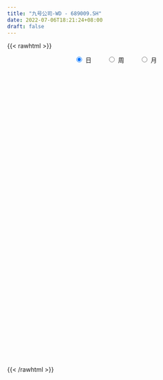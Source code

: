 ```yaml
---
title: "九号公司-WD - 689009.SH"
date: 2022-07-06T18:21:24+08:00
draft: false
---
```

{{< rawhtml >}}
    <div style="text-align: center">
        <label style="padding: 1rem;"><input style="margin-right: .5rem" type="radio" name="period" value="D" checked onclick="period_change(this)">日</label>
        <label style="padding: 1rem;"><input style="margin-right: .5rem" type="radio" name="period" value="W" onclick="period_change(this)">周</label>
        <label style="padding: 1rem;"><input style="margin-right: .5rem" type="radio" name="period" value="M" onclick="period_change(this)">月</label>
    </div>
    <div id="chart" style="height: 700px;"></div> 
    <script type="text/javascript">
        const D_v = [409549.22,336005.51,271934.02,251214.45,208464.5,288435.07,231627.68,224941.34,159527.78,231251.26,186077.88,149047.76,171348.27,153695.29,155676.0,110403.12,173774.59,135927.01,108481.49,105291.57,109927.48,86531.23,123127.21,84704.66,91882.18,102512.24,97180.32,103178.7,75616.58,50332.83,58438.17,66723.76,58425.55,58853.58,76905.51,74289.1,76357.4,63777.25,94344.39,79336.31,73252.16,81777.6,81280.91,62342.15,68877.74,64180.84,66828.25,68230.91,57541.08,51400.46,45259.89,41556.64,50139.05,50834.02,54016.07,56837.94,47728.23,36046.55,50873.14,60148.27,63616.98,48120.99,48187.46,49491.39,48033.07,37173.5,55486.97,39608.0,28208.38,32881.6,42205.61,27050.89,33958.34,31595.92,26699.05,40653.72,41198.06,27062.63,41789.15,44957.46,23632.99,29032.23,29635.39,22216.47,19790.74,15661.43,29070.03,30769.96,23997.94,17826.38,18682.39,22240.3,14310.55,12791.04,11565.91,19026.15,26585.69,22282.28,14383.02,11676.47,20001.99,20351.3,16129.71,20094.03,11925.6,25845.6,20752.18,17732.61,13607.84,21974.1,18847.56,8901.7,7704.72,11048.82,21325.29,21113.45,15020.11,19957.54,21781.9,11311.23,20506.37,16137.61,16009.42,23066.85,44657.31,21069.61,26539.37,16511.67,11394.37,12004.0,20624.73,16973.35,19467.87,12758.97,19115.24,17621.18,14599.56,16103.69,16971.58,12183.39,28102.22,17796.0,20713.45,38853.68,34803.36,16465.46,21581.36,21950.52,24142.71,23130.47,17102.09,21024.22,19839.89,13852.57,16377.92,16786.89,14965.36,14495.04,23789.53,15517.0,20028.14,31291.53,19571.39,15977.4,17212.92,20731.64,13809.92,22360.62,13963.98,19551.44,11357.28,13712.14,48571.56,17151.28,16063.6,10497.73,18773.98,16004.03,15199.58,27454.97,17637.78,20086.73,18356.94,17414.45,16198.49,14385.0,8929.34,9350.68,9678.37,11482.84,8758.26,9337.73,7922.83,23668.24,18661.94,15653.78,9409.06,7509.06,7386.42,5301.33,8568.29,13498.17,25160.47,72376.02,46419.2,37110.19,34943.67,17082.99,17756.93,23080.28,21972.6,21289.72,11469.19,12858.72,23804.87,19258.99,21962.51,16789.13,17844.77,21002.88,18201.17,8243.24,8112.11,10183.35,21795.95,12328.81,9323.31,11105.21,14984.51,26175.96,17588.43,12749.33,12617.92,17744.13,18782.01,7452.76,11406.24,6010.9,5438.35,20337.84,26675.51,20480.7,15916.69,13581.58,10742.87,15769.77,18036.91,13860.62,11285.49,11659.31,11647.6,14870.45,19061.41,35117.69,26260.77,18299.93,19235.53,19388.18,18731.67,18780.29,15683.23,13742.49,31449.79,24209.97,20362.52,15352.44,21167.28,24213.44,17091.67,17193.51,8271.71,20757.3,44025.63,32307.61,20315.86,48692.84,103117.69,54206.85,47319.7,53980.18,42114.14,71882.2,51709.81,50933.02,31635.64,35610.48,33634.71,30597.63,20822.95,12195.52,23180.2,17337.97,19090.26,12066.12,13589.68,12416.9,17361.18,12889.08,14416.46,10992.9,8650.97,6859.24,9539.45,16104.39,9464.44,10248.16,7528.33,10422.22,15005.67,8239.31,12423.93,6035.78,10186.59,12331.98,10998.0,8234.14,16284.07,12894.74,16611.54,12744.45,13703.43,12639.43,11564.33,12819.82,10178.32,5191.05,8352.62,13235.86,34735.84,24759.14,19065.62,29775.16,24877.72,22160.46,46084.21,17417.27,22405.1,12530.98,15955.76,15918.81,11355.61,11958.98,8564.29,6858.63,8108.06,12927.91,4137.41,9984.3,7665.71,7258.5,4881.38,7439.62,5227.12,7576.96,9721.88,8890.76,5527.3,8457.32,5696.42,7015.57,3365.82,9971.84,8751.42,10678.33,15602.94,27354.79,28168.09,15819.03,38955.16,40754.25,63113.01,41160.71,28044.6,24488.65,55419.81,99672.97,63923.81,70627.43,41984.68,44892.94,36902.99,30299.05,34965.74,55801.65,52931.3,46875.36,67918.13,66887.75,43791.04,49977.53,52774.27,112166.14,47864.22,28370.81,31658.42,68126.27,48438.03,53831.8,63116.38,51431.12,61382.96,64434.6,44363.41,60361.95,40393.99,55338.23,60951.38,42156.41,27134.36,33041.66]
const D_histogram = [0.0,0.5807407407,1.4981787485,2.029502786,2.0559577694,2.371909249,2.9111604282,3.034715835,2.9130454238,1.8830861786,1.2793070979,0.9330941869,1.3993268586,1.7944936772,1.7833552193,1.5179008143,2.0371544779,1.9799858739,1.8420851182,1.3285907227,0.5965516649,-0.3279875306,-0.948082621,-1.2731295094,-1.7283474212,-2.3075509103,-2.4272371404,-2.1654139308,-1.99489881,-1.9466325175,-2.0802965269,-1.9358893438,-1.6477918996,-1.5062554298,-1.2397579373,-0.8352442698,-0.6730419912,-0.5018442538,-0.2256253254,0.2300885715,0.0336078432,0.0129263785,0.2949401728,0.2636546821,0.4256879567,0.7925991964,1.1054246986,1.1624918212,0.6955963454,0.2875801518,-0.1834136033,-0.4683847019,-0.3271929503,-0.2331474859,-0.0492447616,-0.1669939379,-0.3906782657,-0.6694207104,-0.4419534349,-0.0517103664,0.8133348966,1.4552490544,2.1628490728,2.4917960136,1.8099915652,1.4044147606,0.8032971099,0.8508602027,0.6368674964,-0.0210292101,-0.8128539998,-1.2457623194,-1.4160502791,-1.2085530026,-1.0104299585,-1.4101970886,-2.0705567128,-2.5958145886,-3.1344064208,-3.5164280411,-3.7448320349,-3.3580269776,-3.1885575335,-2.7516841767,-2.5186634171,-2.190782893,-2.1851451812,-2.3014933283,-2.1676958582,-1.8715271089,-1.4523002453,-1.2554071393,-1.0502517374,-0.7461702754,-0.523235336,-0.4452566633,-0.0036340616,0.3664407218,0.4793444264,0.4980756495,0.7115730807,0.9494549979,1.119701575,1.3094693114,1.3606938946,1.6964581328,1.9887109623,2.0991833624,2.1004599411,1.7546626231,1.2405538616,0.9162987768,0.7068045564,0.3897110203,0.49635225,0.6831711664,0.647879217,0.7449709656,0.6559600038,0.5855770687,0.4539199177,0.1646417643,-0.1690740412,-0.2166492583,0.3022929973,0.4572793328,0.4043344021,0.3116226356,0.282374956,0.2816696026,0.0104313561,-0.1519715564,-0.211133545,-0.2505049619,-0.1478400146,-0.0345846482,0.0392452515,-0.0706726239,-0.0294608226,0.027801692,0.251603481,0.2375460239,0.4396355364,0.810278262,1.1676493583,1.1736657365,0.9520021375,1.0259380074,1.2202234862,1.147676721,0.9984166379,0.8398081853,0.6153704098,0.2840919155,0.2363327735,0.1378612653,-0.0743399688,-0.2801610463,-0.1795465935,-0.3288804371,-0.205740714,0.1249517336,0.3690028621,0.3460031836,0.1375311803,-0.3067643317,-0.6349251514,-0.9973659384,-1.0205098296,-1.1350509499,-1.2108564379,-1.182259233,-1.7520090044,-2.0413466158,-2.2046683738,-2.1433167904,-2.0256292544,-1.9507651875,-1.6584368753,-1.118182516,-0.6729435522,-0.3907513951,-0.1691348278,0.0256183016,0.2092206942,0.3623307146,0.3936646358,0.2976304153,0.2275903094,0.0710583826,-0.0231512076,-0.0222528448,-0.0223658152,0.3119869637,0.5129060792,0.3804501447,0.3827130652,0.3433416264,0.3889223305,0.381088928,0.2455066937,0.3516611111,0.7810163638,1.9387682947,2.5096302513,2.2896222406,1.8137995769,1.4364865248,1.1769896707,1.3424065315,1.2493260186,1.45893439,1.3972254195,1.3569633138,1.1383466848,0.7006584703,0.0902101065,-0.4563270068,-0.6146652038,-0.5187101912,-0.4299520389,-0.5280670992,-0.690376849,-0.6467151766,-0.5181654408,-0.3770670121,-0.3641903643,-0.3440953969,-0.3529304601,-0.0761350311,0.3385480915,0.4055226233,0.2431050199,-0.2178660588,-0.4660553822,-0.6625309905,-0.8907268456,-1.0609941228,-1.1504237921,-1.5832890207,-1.905169838,-2.2581637226,-2.3006825539,-2.198564906,-2.0756953702,-1.7226344606,-1.4428160324,-1.1596578668,-0.9906297345,-0.7874198961,-0.5831307125,-0.3792488235,-0.1611949474,0.1421085065,0.3058462531,0.3632537799,0.3361383727,0.3064787127,0.1943940362,0.2230653117,0.2371163756,0.2496612309,0.3110895043,0.3622135047,0.2987124554,0.2910972704,0.2295394407,0.0736957157,0.0531046145,-0.0553384246,-0.0777410182,-0.0595416218,0.0279603451,0.0444827138,0.0902155971,0.2186625992,0.5174422259,0.6400215063,0.7534054816,0.8808066743,0.993629407,1.2620814759,1.3118249144,1.2495209514,1.2558903442,1.2670068285,1.1729672199,1.093769818,1.1002006265,0.9698329133,0.7679188321,0.5695622525,0.1649172445,-0.1375907832,-0.3362972269,-0.407705708,-0.3908246382,-0.2847761917,-0.2732538067,-0.2379967846,-0.238946918,-0.2473185165,-0.3014588618,-0.3111997051,-0.4048491475,-0.4878229853,-0.6052309825,-0.6345792166,-0.585965004,-0.5560687152,-0.4603467284,-0.3720075153,-0.3565345294,-0.4307653763,-0.4969973153,-0.5427619458,-0.6026944206,-0.6280628291,-0.6296439909,-0.5809744323,-0.4356655058,-0.3397938754,-0.2006641481,-0.0642314987,0.100519291,0.1548146989,0.110514462,0.0352047406,-0.0135538454,-0.2383658478,-0.4527063919,-0.5831217166,-0.7580678459,-0.9934222771,-1.2539521129,-1.2520935681,-1.0549389509,-0.8396719629,-0.4769190874,-0.1749474722,0.0524366871,0.2165642704,0.2898267664,0.3392880927,0.392163162,0.3720364981,0.3510332533,0.3240379439,0.2811999824,0.2153588159,0.1986871233,0.1366738172,0.1251236189,0.0823435301,0.09160533,0.1040737228,0.1393591329,0.1140263234,0.0741034692,0.0027090707,-0.0591475788,-0.185677205,-0.2550654293,-0.2320892546,-0.2176285284,0.0094892542,0.1371597257,0.2076185934,0.1882737836,0.2261840061,0.3447028095,0.356137224,0.326483694,0.3395341246,0.4921261966,0.9930082003,1.1322866414,1.2724387681,1.2433471929,1.036030526,0.8850565432,0.7306217813,0.6321406683,0.6866856029,0.869095937,1.0345910602,1.3558635922,1.7108082737,1.8633263003,1.780998581,1.6181009673,1.389133435,1.1811981356,0.9384940106,0.564604185,-0.0078524916,-0.4449964114,-0.7491481611,-1.0767358419,-1.2653688299,-1.2009728309,-1.1113623903,-1.1268133885,-1.1160301059,-1.0625745913,-0.9508445205,-0.7737319861,-0.7112170103,-0.7036785725,-0.7383241882]
const D_fast = [0.0,0.7259259259,2.0179086209,3.0566083549,3.5970527806,4.5059815724,5.7730228587,6.6552572242,7.2618481689,6.7026604685,6.4187081622,6.3057687979,7.1218331843,7.9656234222,8.4003237691,8.5143445677,9.5428868507,9.9807147152,10.303335239,10.1219885242,9.5390873827,8.5325513045,7.6754355589,7.0321062931,6.144801526,4.9887103093,4.2622147941,3.982684521,3.6544749393,3.2160831024,2.5623449613,2.2227798084,2.0989292777,1.8639018901,1.8204598982,2.0161624983,2.0101042791,2.0558409531,2.2756535501,2.7888895899,2.6008108223,2.5833609524,2.9391097898,2.9737379697,3.2421932335,3.8072542722,4.3964359491,4.744126027,4.4511296375,4.1150084818,3.5981613259,3.1960940518,3.2554875659,3.2912461588,3.4628376927,3.3033400319,2.9819861377,2.5358885154,2.6528674321,3.030182909,4.0985618962,5.1042883176,6.3526006042,7.3044965484,7.0751899913,7.0207168768,6.6204235037,6.8807016471,6.8259258149,6.1627718059,5.1677335162,4.4233846167,3.8990840873,3.8044431131,3.7499586676,2.9976422654,1.819643463,0.6454319401,-0.6767614974,-1.9378901279,-3.1025021304,-3.5552038175,-4.1828737568,-4.4339214442,-4.8305665389,-5.050381738,-5.5910303216,-6.2827518007,-6.6908782952,-6.8625913231,-6.8064395208,-6.9233981996,-6.9808057321,-6.8632668389,-6.7711407335,-6.8044762267,-6.3637621404,-5.9020771766,-5.6693373653,-5.5260872298,-5.1346965284,-4.6594508618,-4.2092788909,-3.6921438267,-3.3007457698,-2.5408669985,-1.7514364284,-1.1161681877,-0.5897766237,-0.4969082859,-0.700878582,-0.7960589727,-0.828852054,-1.048517835,-0.8177885428,-0.4601768348,-0.3334989799,-0.0501644899,0.0248145492,0.1008258812,0.0826487097,-0.1654690026,-0.5414533184,-0.64319085,-0.0486753452,0.2206308236,0.2687694934,0.2539633858,0.2953094452,0.3650214924,0.096391085,-0.1040047166,-0.2159500915,-0.3179477488,-0.2522428052,-0.1476336008,-0.0639923883,-0.1915784196,-0.157731824,-0.0935188864,0.1931837728,0.2385128218,0.5505112183,1.1237235094,1.7730069453,2.0724397576,2.088776693,2.4191970647,2.918538415,3.1329108301,3.2332549065,3.2845985002,3.2140033271,2.9537478118,2.9650718631,2.9010656713,2.670279445,2.3944181059,2.4501459103,2.2185919574,2.290296502,2.652226883,2.9885287271,3.0520298445,2.8779406362,2.3569540413,1.8700619337,1.2582796621,0.9800083136,0.5817044558,0.2031848582,-0.063782745,-1.0715347676,-1.8712090329,-2.5856978843,-3.0601754985,-3.4488952761,-3.8617225061,-3.9840034127,-3.7232946824,-3.4462916067,-3.2617872983,-3.082454438,-2.8812967332,-2.645389167,-2.401696468,-2.2719463879,-2.2935730045,-2.3067155331,-2.4454828643,-2.5454802563,-2.5501451047,-2.5558495289,-2.1435000091,-1.8143543738,-1.8516977721,-1.7537565853,-1.7072926175,-1.5644813308,-1.4770425013,-1.5512480622,-1.357178367,-0.7325690233,0.9098749812,2.1081445007,2.4605420501,2.4381692806,2.4199778597,2.4547284232,2.9557469169,3.1749979087,3.7493398776,4.036937262,4.3359159848,4.4018860269,4.1393624301,3.5514665929,2.8908477279,2.5788432299,2.5451206947,2.5263908373,2.2962590021,1.9613550401,1.8433379184,1.842346294,1.8891779696,1.8110070263,1.7450781445,1.6480104663,1.9057721375,2.4050922829,2.5734474706,2.4718061222,1.9563685288,1.5916653598,1.2295570039,0.7786794374,0.3431636295,-0.0338719879,-0.8625594717,-1.6607327485,-2.5782675636,-3.1959570335,-3.6434806121,-4.0395349188,-4.1171326244,-4.1980182043,-4.2047745053,-4.2834038066,-4.2770489423,-4.2185424368,-4.1094727537,-3.9317176144,-3.5928870339,-3.3526877241,-3.2044667522,-3.1475475663,-3.1005875481,-3.1640737156,-3.0796361122,-3.0063059544,-2.9313457914,-2.7921451418,-2.6504677652,-2.6392907008,-2.5741315682,-2.5783045376,-2.7157243337,-2.7230392813,-2.8453169265,-2.8871547747,-2.8838407837,-2.7893487305,-2.7617056834,-2.6934189008,-2.5103062489,-2.0821660658,-1.7995814088,-1.4978460631,-1.1502432019,-0.7890131174,-0.2050406795,0.1726589876,0.4227352625,0.7430772413,1.0709454327,1.2701476291,1.4643926817,1.7458736468,1.8579641619,1.8480297888,1.7920637723,1.4286480754,1.0917423519,0.8089616015,0.6356266934,0.5548016037,0.5896560022,0.5328649356,0.5086227616,0.4479358986,0.3777346709,0.2482296103,0.1606888407,-0.0341728886,-0.2391024727,-0.5078182155,-0.6958112537,-0.7936882922,-0.9028091822,-0.9221738775,-0.9268365432,-1.0004971897,-1.1824193807,-1.3729006484,-1.5543557654,-1.7649618454,-1.9473459612,-2.1063381207,-2.2029121702,-2.1665196202,-2.1555964585,-2.0666327682,-1.9462579936,-1.756377381,-1.6633782985,-1.6800499199,-1.7465584561,-1.7987055034,-2.0831089679,-2.4106261099,-2.6868218638,-3.0512849545,-3.534994955,-4.109012819,-4.4201776662,-4.4867577867,-4.4814087895,-4.2378856859,-3.9796509387,-3.7391576076,-3.5208889567,-3.3751697691,-3.2408864197,-3.0899705599,-3.0170880993,-2.9503330307,-2.8963188541,-2.86885682,-2.8808582825,-2.8478581944,-2.8757030461,-2.8559723398,-2.878166546,-2.8460034136,-2.80751659,-2.7373913968,-2.7342176255,-2.7556146123,-2.8263317432,-2.9029752874,-3.0759242148,-3.2090787964,-3.2441249354,-3.2840713413,-3.0545812452,-2.8926208423,-2.7702573261,-2.7425336901,-2.648077466,-2.4433829603,-2.3429142398,-2.2909468463,-2.1930128845,-1.9173892634,-1.1682552096,-0.7459051081,-0.2876432894,-0.0058980664,0.0457928983,0.1160830512,0.1443037346,0.2038577887,0.4300741241,0.8297584424,1.2539013307,1.9141397607,2.6967865106,3.3151361123,3.6780580382,3.9196856664,4.0380014928,4.1253657273,4.1172851049,3.8845463256,3.3101265261,2.7617335034,2.2702947135,1.6735230722,1.1685478767,0.9327006679,0.744470511,0.4473161657,0.1790919218,-0.0330962115,-0.1590772707,-0.1753977329,-0.2906870097,-0.459068215,-0.6782948777]
const D_slow = [0.0,0.1451851852,0.5197298723,1.0271055688,1.5410950112,2.1340723234,2.8618624305,3.6205413892,4.3488027452,4.8195742898,5.1394010643,5.372674611,5.7225063257,6.171129745,6.6169685498,6.9964437534,7.5057323728,8.0007288413,8.4612501208,8.7933978015,8.9425357178,8.8605388351,8.6235181799,8.3052358025,7.8731489472,7.2962612196,6.6894519345,6.1480984518,5.6493737493,5.1627156199,4.6426414882,4.1586691522,3.7467211773,3.3701573199,3.0602178356,2.8514067681,2.6831462703,2.5576852069,2.5012788755,2.5588010184,2.5672029792,2.5704345738,2.644169617,2.7100832875,2.8165052767,3.0146550758,3.2910112505,3.5816342058,3.7555332921,3.8274283301,3.7815749292,3.6644787537,3.5826805162,3.5243936447,3.5120824543,3.4703339698,3.3726644034,3.2053092258,3.0948208671,3.0818932754,3.2852269996,3.6490392632,4.1897515314,4.8127005348,5.2651984261,5.6163021162,5.8171263937,6.0298414444,6.1890583185,6.183801016,5.980587516,5.6691469362,5.3151343664,5.0129961157,4.7603886261,4.407839354,3.8902001758,3.2412465286,2.4576449234,1.5785379132,0.6423299044,-0.19717684,-0.9943162233,-1.6822372675,-2.3119031218,-2.859598845,-3.4058851403,-3.9812584724,-4.523182437,-4.9910642142,-5.3541392755,-5.6679910603,-5.9305539947,-6.1170965635,-6.2479053975,-6.3592195633,-6.3601280788,-6.2685178983,-6.1486817917,-6.0241628793,-5.8462696092,-5.6089058597,-5.3289804659,-5.0016131381,-4.6614396644,-4.2373251312,-3.7401473907,-3.2153515501,-2.6902365648,-2.251570909,-1.9414324436,-1.7123577494,-1.5356566103,-1.4382288553,-1.3141407928,-1.1433480012,-0.9813781969,-0.7951354555,-0.6311454546,-0.4847511874,-0.371271208,-0.3301107669,-0.3723792772,-0.4265415918,-0.3509683425,-0.2366485093,-0.1355649087,-0.0576592498,0.0129344892,0.0833518898,0.0859597289,0.0479668398,-0.0048165465,-0.067442787,-0.1044027906,-0.1130489526,-0.1032376398,-0.1209057957,-0.1282710014,-0.1213205784,-0.0584197081,0.0009667978,0.1108756819,0.3134452474,0.605357587,0.8987740211,1.1367745555,1.3932590573,1.6983149289,1.9852341091,2.2348382686,2.4447903149,2.5986329174,2.6696558962,2.7287390896,2.7632044059,2.7446194138,2.6745791522,2.6296925038,2.5474723945,2.496037216,2.5272751494,2.619525865,2.7060266609,2.7404094559,2.663718373,2.5049870851,2.2556456005,2.0005181431,1.7167554057,1.4140412962,1.1184764879,0.6804742368,0.1701375829,-0.3810295106,-0.9168587082,-1.4232660217,-1.9109573186,-2.3255665374,-2.6051121664,-2.7733480545,-2.8710359032,-2.9133196102,-2.9069150348,-2.8546098612,-2.7640271826,-2.6656110237,-2.5912034198,-2.5343058425,-2.5165412468,-2.5223290487,-2.5278922599,-2.5334837137,-2.4554869728,-2.327260453,-2.2321479168,-2.1364696505,-2.0506342439,-1.9534036613,-1.8581314293,-1.7967547559,-1.7088394781,-1.5135853871,-1.0288933135,-0.4014857506,0.1709198095,0.6243697037,0.9834913349,1.2777387526,1.6133403855,1.9256718901,2.2904054876,2.6397118425,2.9789526709,3.2635393421,3.4387039597,3.4612564863,3.3471747347,3.1935084337,3.0638308859,2.9563428762,2.8243261014,2.6517318891,2.490053095,2.3605117348,2.2662449817,2.1751973907,2.0891735414,2.0009409264,1.9819071686,2.0665441915,2.1679248473,2.2287011023,2.1742345876,2.057720742,1.8920879944,1.669406283,1.4041577523,1.1165518043,0.7207295491,0.2444370896,-0.3201038411,-0.8952744796,-1.4449157061,-1.9638395486,-2.3944981638,-2.7552021719,-3.0451166386,-3.2927740722,-3.4896290462,-3.6354117243,-3.7302239302,-3.770522667,-3.7349955404,-3.6585339771,-3.5677205322,-3.483685939,-3.4070662608,-3.3584677518,-3.3027014238,-3.24342233,-3.1810070222,-3.1032346462,-3.01268127,-2.9380031561,-2.8652288385,-2.8078439784,-2.7894200494,-2.7761438958,-2.7899785019,-2.8094137565,-2.8242991619,-2.8173090757,-2.8061883972,-2.7836344979,-2.7289688481,-2.5996082917,-2.4396029151,-2.2512515447,-2.0310498761,-1.7826425244,-1.4671221554,-1.1391659268,-0.8267856889,-0.5128131029,-0.1960613958,0.0971804092,0.3706228637,0.6456730203,0.8881312486,1.0801109567,1.2225015198,1.2637308309,1.2293331351,1.1452588284,1.0433324014,0.9456262419,0.8744321939,0.8061187423,0.7466195461,0.6868828166,0.6250531875,0.549688472,0.4718885458,0.3706762589,0.2487205126,0.097412767,-0.0612320372,-0.2077232882,-0.346740467,-0.4618271491,-0.5548290279,-0.6439626603,-0.7516540044,-0.8759033332,-1.0115938196,-1.1622674248,-1.3192831321,-1.4766941298,-1.6219377379,-1.7308541143,-1.8158025832,-1.8659686202,-1.8820264949,-1.8568966721,-1.8181929974,-1.7905643819,-1.7817631967,-1.7851516581,-1.84474312,-1.957919718,-2.1037001471,-2.2932171086,-2.5415726779,-2.8550607061,-3.1680840981,-3.4318188358,-3.6417368266,-3.7609665984,-3.8047034665,-3.7915942947,-3.7374532271,-3.6649965355,-3.5801745123,-3.4821337219,-3.3891245973,-3.301366284,-3.220356798,-3.1500568024,-3.0962170984,-3.0465453176,-3.0123768633,-2.9810959586,-2.9605100761,-2.9376087436,-2.9115903129,-2.8767505297,-2.8482439488,-2.8297180815,-2.8290408139,-2.8438277086,-2.8902470098,-2.9540133671,-3.0120356808,-3.0664428129,-3.0640704993,-3.0297805679,-2.9778759196,-2.9308074737,-2.8742614721,-2.7880857698,-2.6990514638,-2.6174305403,-2.5325470091,-2.40951546,-2.1612634099,-1.8781917495,-1.5600820575,-1.2492452593,-0.9902376278,-0.768973492,-0.5863180467,-0.4282828796,-0.2566114789,-0.0393374946,0.2193102704,0.5582761685,0.9859782369,1.451809812,1.8970594572,2.3015846991,2.6488680578,2.9441675917,3.1787910943,3.3199421406,3.3179790177,3.2067299148,3.0194428746,2.7502589141,2.4339167066,2.1336734989,1.8558329013,1.5741295542,1.2951220277,1.0294783799,0.7917672497,0.5983342532,0.4205300006,0.2446103575,0.0600293105]
const D_data = [['2020-10-29', 33.0, 38.5, 33.0, 49.8],['2020-10-30', 40.02, 47.6, 40.02, 51.56],['2020-11-02', 50.2, 56.77, 48.81, 56.78],['2020-11-03', 56.5, 57.39, 53.36, 59.55],['2020-11-04', 57.45, 54.4, 51.9, 57.8],['2020-11-05', 55.95, 61.0, 54.6, 65.28],['2020-11-06', 59.8, 68.6, 59.48, 68.6],['2020-11-09', 70.5, 68.04, 63.5, 71.68],['2020-11-10', 68.0, 67.93, 65.11, 70.7],['2020-11-11', 65.8, 56.0, 55.7, 65.91],['2020-11-12', 56.0, 58.89, 55.04, 61.66],['2020-11-13', 58.08, 61.18, 55.5, 63.88],['2020-11-16', 62.18, 73.42, 62.18, 73.42],['2020-11-17', 76.0, 77.0, 72.5, 80.2],['2020-11-18', 77.5, 75.3, 72.89, 83.75],['2020-11-19', 74.86, 73.66, 69.7, 77.89],['2020-11-20', 74.62, 86.65, 74.62, 88.39],['2020-11-23', 84.5, 83.4, 79.0, 86.0],['2020-11-24', 85.0, 84.57, 81.14, 88.25],['2020-11-25', 83.9, 80.6, 80.0, 87.84],['2020-11-26', 78.99, 76.52, 72.01, 81.0],['2020-11-27', 75.1, 70.99, 70.68, 77.3],['2020-11-30', 72.6, 71.35, 66.0, 74.66],['2020-12-01', 69.94, 72.8, 69.0, 73.35],['2020-12-02', 72.18, 69.0, 67.58, 73.74],['2020-12-03', 67.7, 64.1, 63.75, 67.7],['2020-12-04', 64.5, 67.06, 64.36, 68.63],['2020-12-07', 68.0, 71.3, 63.89, 72.2],['2020-12-08', 70.4, 70.5, 69.34, 74.85],['2020-12-09', 71.5, 68.75, 68.63, 72.58],['2020-12-10', 69.49, 65.32, 64.6, 69.52],['2020-12-11', 65.5, 67.85, 64.1, 69.5],['2020-12-14', 68.45, 69.95, 65.2, 70.1],['2020-12-15', 69.21, 68.52, 67.91, 73.37],['2020-12-16', 67.01, 70.55, 64.1, 70.8],['2020-12-17', 69.0, 73.69, 68.4, 73.69],['2020-12-18', 73.7, 71.98, 71.86, 75.5],['2020-12-21', 71.0, 72.9, 69.4, 74.66],['2020-12-22', 73.45, 75.5, 72.72, 81.2],['2020-12-23', 76.01, 80.1, 75.0, 80.19],['2020-12-24', 78.6, 73.1, 73.0, 79.98],['2020-12-25', 72.01, 75.1, 67.61, 75.5],['2020-12-28', 74.82, 80.1, 74.32, 83.2],['2020-12-29', 81.38, 77.46, 76.55, 83.8],['2020-12-30', 78.13, 80.91, 76.21, 83.49],['2020-12-31', 82.0, 85.82, 80.09, 88.0],['2021-01-04', 84.74, 88.2, 83.2, 92.5],['2021-01-05', 87.7, 87.4, 83.0, 89.43],['2021-01-06', 86.88, 80.99, 80.8, 87.77],['2021-01-07', 80.01, 80.29, 77.3, 83.88],['2021-01-08', 79.99, 77.7, 77.33, 83.33],['2021-01-11', 77.0, 78.25, 74.62, 79.44],['2021-01-12', 78.26, 83.4, 76.3, 83.79],['2021-01-13', 83.19, 83.73, 82.12, 86.88],['2021-01-14', 83.0, 86.0, 81.2, 91.87],['2021-01-15', 85.0, 82.81, 82.77, 90.0],['2021-01-18', 79.0, 80.82, 78.75, 85.79],['2021-01-19', 81.38, 78.81, 78.38, 82.82],['2021-01-20', 78.84, 85.02, 78.84, 85.55],['2021-01-21', 85.1, 88.98, 85.1, 91.91],['2021-01-22', 90.47, 99.1, 89.3, 102.77],['2021-01-25', 98.11, 101.8, 98.11, 110.25],['2021-01-26', 102.0, 108.3, 97.51, 112.1],['2021-01-27', 106.0, 108.88, 99.03, 112.7],['2021-01-28', 105.89, 97.7, 96.22, 107.98],['2021-01-29', 98.68, 100.28, 95.31, 103.3],['2021-02-01', 96.0, 96.8, 89.0, 103.28],['2021-02-02', 97.51, 104.94, 97.51, 105.2],['2021-02-03', 106.0, 102.68, 102.0, 107.89],['2021-02-04', 100.5, 95.88, 95.1, 104.3],['2021-02-05', 95.96, 90.8, 89.59, 97.8],['2021-02-08', 91.0, 91.98, 87.05, 94.5],['2021-02-09', 92.7, 93.35, 90.11, 96.0],['2021-02-10', 93.92, 97.87, 91.57, 98.88],['2021-02-18', 100.0, 98.66, 95.8, 101.78],['2021-02-19', 99.3, 90.3, 90.0, 99.3],['2021-02-22', 90.3, 83.35, 82.88, 92.5],['2021-02-23', 80.0, 80.46, 79.79, 84.77],['2021-02-24', 81.3, 75.51, 74.5, 82.5],['2021-02-25', 76.0, 72.59, 69.12, 77.77],['2021-02-26', 69.98, 70.1, 68.68, 71.37],['2021-03-01', 71.26, 75.42, 71.26, 75.68],['2021-03-02', 75.42, 71.49, 70.2, 76.55],['2021-03-03', 71.5, 73.91, 70.1, 74.36],['2021-03-04', 72.18, 70.77, 69.98, 73.49],['2021-03-05', 69.01, 71.22, 69.01, 72.33],['2021-03-08', 71.22, 65.88, 65.0, 71.88],['2021-03-09', 65.7, 61.72, 58.0, 66.31],['2021-03-10', 63.73, 62.5, 61.82, 64.98],['2021-03-11', 61.32, 63.4, 61.0, 65.15],['2021-03-12', 64.3, 64.81, 64.0, 66.15],['2021-03-15', 65.78, 61.82, 60.51, 66.88],['2021-03-16', 62.29, 61.26, 60.02, 63.39],['2021-03-17', 61.64, 62.3, 60.6, 62.88],['2021-03-18', 61.99, 61.32, 61.25, 62.7],['2021-03-19', 59.03, 59.03, 58.37, 60.97],['2021-03-22', 59.84, 63.91, 58.62, 65.0],['2021-03-23', 63.35, 64.46, 63.11, 65.92],['2021-03-24', 64.76, 62.0, 61.6, 64.77],['2021-03-25', 61.2, 60.7, 58.9, 62.5],['2021-03-26', 62.3, 63.41, 61.6, 65.0],['2021-03-29', 63.42, 64.79, 63.42, 66.8],['2021-03-30', 66.0, 65.1, 64.81, 66.66],['2021-03-31', 66.38, 66.56, 66.26, 68.62],['2021-04-01', 66.7, 65.86, 64.18, 66.7],['2021-04-02', 66.86, 71.07, 66.86, 71.45],['2021-04-06', 70.9, 73.14, 70.03, 76.66],['2021-04-07', 72.41, 73.1, 71.25, 74.96],['2021-04-08', 73.4, 73.3, 72.61, 75.97],['2021-04-09', 73.77, 69.21, 69.0, 75.39],['2021-04-12', 69.68, 65.67, 65.6, 70.3],['2021-04-13', 65.99, 66.38, 65.02, 66.99],['2021-04-14', 65.99, 66.79, 65.6, 67.26],['2021-04-15', 66.69, 64.24, 63.5, 66.99],['2021-04-16', 66.11, 69.14, 66.11, 70.7],['2021-04-19', 68.9, 71.24, 68.01, 73.38],['2021-04-20', 70.64, 69.25, 68.51, 71.89],['2021-04-21', 70.96, 71.51, 69.27, 73.49],['2021-04-22', 70.95, 69.66, 68.36, 70.95],['2021-04-23', 69.61, 69.88, 68.7, 71.3],['2021-04-26', 71.21, 68.92, 68.8, 71.21],['2021-04-27', 68.09, 66.0, 65.95, 68.89],['2021-04-28', 65.35, 63.7, 63.52, 66.56],['2021-04-29', 63.49, 66.04, 62.0, 66.08],['2021-04-30', 67.1, 74.4, 64.8, 76.8],['2021-05-06', 74.0, 71.93, 70.65, 74.47],['2021-05-07', 71.42, 69.92, 69.91, 76.38],['2021-05-10', 70.0, 69.3, 68.0, 71.73],['2021-05-11', 69.0, 70.0, 67.8, 70.88],['2021-05-12', 68.83, 70.51, 68.83, 71.78],['2021-05-13', 70.04, 66.51, 65.99, 70.1],['2021-05-14', 66.57, 66.65, 65.66, 67.88],['2021-05-17', 66.85, 67.2, 65.8, 68.95],['2021-05-18', 66.6, 66.99, 65.76, 67.28],['2021-05-19', 66.77, 68.77, 66.47, 69.86],['2021-05-20', 68.28, 69.4, 67.7, 70.35],['2021-05-21', 69.96, 69.4, 68.92, 71.33],['2021-05-24', 70.02, 66.97, 66.51, 70.02],['2021-05-25', 66.5, 68.62, 66.46, 69.88],['2021-05-26', 68.31, 69.07, 68.31, 69.88],['2021-05-27', 69.18, 72.02, 68.55, 73.99],['2021-05-28', 71.85, 69.8, 69.36, 72.51],['2021-05-31', 70.7, 73.3, 70.18, 74.0],['2021-06-01', 72.86, 77.5, 72.86, 82.89],['2021-06-02', 78.2, 80.17, 75.18, 82.45],['2021-06-03', 80.0, 77.8, 77.31, 80.99],['2021-06-04', 79.0, 75.36, 74.9, 79.0],['2021-06-07', 75.36, 79.64, 75.02, 79.99],['2021-06-08', 78.8, 83.0, 78.71, 83.78],['2021-06-09', 82.02, 81.2, 80.6, 85.49],['2021-06-10', 82.29, 80.8, 80.07, 82.89],['2021-06-11', 80.7, 80.92, 80.22, 83.89],['2021-06-15', 80.0, 80.0, 76.0, 80.8],['2021-06-16', 79.85, 77.89, 76.51, 80.0],['2021-06-17', 77.9, 81.01, 77.23, 82.5],['2021-06-18', 81.48, 80.52, 79.61, 83.23],['2021-06-21', 80.68, 78.67, 78.11, 80.75],['2021-06-22', 79.2, 77.86, 77.38, 80.5],['2021-06-23', 78.69, 81.61, 78.06, 82.15],['2021-06-24', 81.6, 78.51, 78.48, 82.5],['2021-06-25', 78.89, 82.0, 78.0, 82.18],['2021-06-28', 81.47, 86.16, 81.47, 88.88],['2021-06-29', 86.2, 87.2, 84.1, 88.98],['2021-06-30', 86.8, 85.12, 84.21, 87.68],['2021-07-01', 85.8, 82.75, 82.28, 86.3],['2021-07-02', 82.01, 78.34, 78.14, 83.73],['2021-07-05', 78.0, 77.69, 76.4, 79.09],['2021-07-06', 77.28, 75.07, 73.65, 79.12],['2021-07-07', 74.8, 77.77, 74.0, 77.97],['2021-07-08', 77.2, 75.65, 74.5, 77.69],['2021-07-09', 75.0, 74.9, 74.08, 76.62],['2021-07-12', 75.17, 75.3, 74.4, 76.44],['2021-07-13', 74.65, 65.28, 64.98, 75.0],['2021-07-14', 65.5, 65.0, 63.62, 66.49],['2021-07-15', 64.5, 63.63, 62.5, 66.48],['2021-07-16', 63.68, 64.33, 63.01, 65.43],['2021-07-19', 64.0, 63.68, 62.6, 66.0],['2021-07-20', 63.68, 61.83, 60.91, 63.68],['2021-07-21', 62.84, 63.8, 61.77, 65.3],['2021-07-22', 65.5, 67.7, 64.0, 68.88],['2021-07-23', 66.74, 68.08, 65.0, 68.9],['2021-07-26', 67.86, 67.18, 63.0, 67.86],['2021-07-27', 66.0, 67.15, 65.16, 70.97],['2021-07-28', 66.01, 67.47, 63.01, 67.59],['2021-07-29', 67.8, 68.04, 67.13, 70.55],['2021-07-30', 67.52, 68.4, 65.5, 68.84],['2021-08-02', 67.66, 67.29, 66.02, 68.14],['2021-08-03', 66.66, 65.42, 65.18, 68.49],['2021-08-04', 65.21, 65.14, 64.14, 66.15],['2021-08-05', 65.09, 63.2, 63.15, 65.3],['2021-08-06', 63.2, 62.96, 62.4, 64.35],['2021-08-09', 63.0, 63.52, 61.5, 64.44],['2021-08-10', 63.44, 63.13, 62.34, 63.77],['2021-08-11', 63.14, 67.99, 62.0, 68.17],['2021-08-12', 66.73, 67.76, 66.2, 69.8],['2021-08-13', 67.46, 63.8, 63.78, 67.68],['2021-08-16', 64.0, 65.13, 63.12, 65.93],['2021-08-17', 65.13, 64.5, 64.1, 66.33],['2021-08-18', 64.39, 65.59, 64.02, 66.13],['2021-08-19', 65.9, 65.06, 64.8, 65.92],['2021-08-20', 64.7, 63.06, 62.88, 65.75],['2021-08-23', 63.69, 66.0, 63.06, 66.66],['2021-08-24', 66.2, 71.73, 66.2, 71.73],['2021-08-25', 80.0, 86.08, 79.0, 86.08],['2021-08-26', 87.76, 85.1, 81.18, 87.9],['2021-08-27', 83.18, 78.05, 76.66, 83.4],['2021-08-30', 76.89, 74.66, 72.63, 78.0],['2021-08-31', 74.99, 75.0, 73.56, 77.37],['2021-09-01', 73.58, 75.96, 73.18, 77.85],['2021-09-02', 75.19, 82.25, 75.0, 82.74],['2021-09-03', 84.47, 80.5, 80.39, 86.85],['2021-09-06', 80.3, 86.0, 78.37, 87.5],['2021-09-07', 85.9, 84.5, 84.2, 87.6],['2021-09-08', 84.0, 86.0, 83.48, 88.5],['2021-09-09', 87.8, 84.51, 80.5, 87.92],['2021-09-10', 82.1, 81.2, 79.0, 83.1],['2021-09-13', 81.53, 77.0, 75.1, 81.97],['2021-09-14', 77.3, 75.0, 74.74, 79.88],['2021-09-15', 75.0, 77.99, 75.0, 79.29],['2021-09-16', 77.99, 81.0, 76.11, 82.2],['2021-09-17', 79.99, 81.46, 78.93, 83.98],['2021-09-22', 80.0, 79.12, 79.0, 83.0],['2021-09-23', 78.9, 77.51, 75.89, 78.9],['2021-09-24', 77.51, 79.6, 76.5, 80.5],['2021-09-27', 79.6, 81.01, 76.69, 82.3],['2021-09-28', 80.94, 81.87, 79.5, 82.94],['2021-09-29', 80.96, 80.7, 80.01, 82.9],['2021-09-30', 80.1, 80.9, 80.1, 82.51],['2021-10-08', 80.8, 80.58, 77.82, 82.5],['2021-10-11', 80.88, 85.0, 80.49, 87.79],['2021-10-12', 85.0, 89.0, 83.03, 89.88],['2021-10-13', 88.99, 86.55, 86.07, 92.9],['2021-10-14', 86.61, 83.99, 82.81, 86.99],['2021-10-15', 84.19, 78.88, 78.03, 84.19],['2021-10-18', 78.0, 79.65, 75.21, 80.28],['2021-10-19', 78.66, 78.92, 78.04, 80.2],['2021-10-20', 79.48, 77.0, 76.18, 80.51],['2021-10-21', 77.18, 76.08, 75.87, 77.3],['2021-10-22', 75.22, 75.68, 75.1, 77.48],['2021-10-25', 76.0, 68.99, 68.88, 76.76],['2021-10-26', 68.58, 67.0, 66.15, 70.49],['2021-10-27', 66.84, 63.1, 62.88, 67.19],['2021-10-28', 62.15, 64.0, 62.15, 64.62],['2021-10-29', 64.9, 64.0, 63.05, 64.9],['2021-11-01', 63.11, 62.91, 62.48, 64.1],['2021-11-02', 62.61, 65.25, 62.61, 65.66],['2021-11-03', 65.99, 64.41, 63.75, 65.99],['2021-11-04', 65.48, 64.52, 63.5, 65.48],['2021-11-05', 64.99, 63.0, 62.9, 64.99],['2021-11-08', 62.8, 63.24, 61.9, 63.59],['2021-11-09', 63.23, 63.3, 62.86, 63.79],['2021-11-10', 63.02, 63.49, 62.6, 63.7],['2021-11-11', 63.49, 64.06, 62.95, 64.18],['2021-11-12', 64.06, 66.0, 63.7, 67.54],['2021-11-15', 62.5, 65.17, 60.01, 65.88],['2021-11-16', 64.01, 64.19, 63.5, 64.9],['2021-11-17', 64.0, 62.99, 62.5, 65.46],['2021-11-18', 62.96, 62.57, 62.23, 63.43],['2021-11-19', 62.37, 60.87, 60.3, 62.56],['2021-11-22', 61.47, 62.1, 60.7, 62.4],['2021-11-23', 62.0, 61.75, 61.4, 63.1],['2021-11-24', 61.71, 61.54, 61.32, 62.36],['2021-11-25', 61.49, 62.13, 61.28, 62.5],['2021-11-26', 61.8, 62.14, 61.5, 62.58],['2021-11-29', 61.88, 60.51, 60.36, 61.88],['2021-11-30', 60.5, 60.84, 60.36, 61.2],['2021-12-01', 60.99, 59.78, 59.78, 61.0],['2021-12-02', 59.67, 57.73, 57.66, 59.77],['2021-12-03', 57.55, 58.6, 57.5, 58.78],['2021-12-06', 58.99, 56.75, 56.3, 58.99],['2021-12-07', 57.48, 57.02, 56.0, 57.48],['2021-12-08', 56.79, 57.06, 56.79, 57.39],['2021-12-09', 57.09, 57.8, 56.1, 58.47],['2021-12-10', 57.8, 56.82, 56.8, 58.69],['2021-12-13', 56.98, 57.01, 55.9, 57.16],['2021-12-14', 57.19, 58.25, 56.85, 58.34],['2021-12-15', 57.7, 61.46, 57.6, 62.18],['2021-12-16', 61.2, 60.5, 59.5, 61.45],['2021-12-17', 60.7, 61.25, 59.6, 62.25],['2021-12-20', 61.0, 62.43, 60.45, 62.55],['2021-12-21', 62.03, 63.38, 61.5, 65.05],['2021-12-22', 63.4, 67.04, 63.4, 69.0],['2021-12-23', 66.7, 66.01, 66.01, 69.39],['2021-12-24', 65.21, 65.46, 63.0, 66.88],['2021-12-27', 65.0, 67.08, 63.56, 68.43],['2021-12-28', 66.6, 68.15, 66.16, 68.95],['2021-12-29', 68.5, 67.58, 66.64, 69.68],['2021-12-30', 67.99, 68.24, 66.01, 68.69],['2021-12-31', 69.0, 70.07, 67.3, 71.25],['2022-01-04', 69.33, 68.96, 68.81, 70.42],['2022-01-05', 68.79, 68.0, 65.86, 69.86],['2022-01-06', 67.62, 67.66, 66.0, 68.7],['2022-01-07', 67.65, 63.91, 63.71, 68.26],['2022-01-10', 63.5, 63.46, 61.53, 64.0],['2022-01-11', 63.01, 63.38, 63.01, 65.45],['2022-01-12', 64.0, 64.1, 63.01, 64.66],['2022-01-13', 64.0, 64.88, 62.29, 66.33],['2022-01-14', 64.7, 66.19, 64.1, 66.99],['2022-01-17', 66.25, 65.22, 65.21, 66.66],['2022-01-18', 65.3, 65.55, 63.79, 65.99],['2022-01-19', 64.97, 65.1, 64.09, 65.85],['2022-01-20', 66.0, 64.88, 64.0, 66.0],['2022-01-21', 64.24, 64.0, 63.03, 64.8],['2022-01-24', 63.6, 64.21, 60.0, 64.39],['2022-01-25', 63.3, 62.65, 62.1, 63.88],['2022-01-26', 62.16, 61.99, 60.84, 63.5],['2022-01-27', 62.1, 60.6, 60.6, 62.1],['2022-01-28', 60.65, 60.81, 59.6, 61.06],['2022-02-07', 60.31, 61.33, 58.82, 62.1],['2022-02-08', 60.8, 60.81, 59.07, 61.6],['2022-02-09', 60.83, 61.51, 60.4, 62.18],['2022-02-10', 61.8, 61.51, 61.1, 62.2],['2022-02-11', 61.7, 60.5, 59.41, 61.7],['2022-02-14', 60.0, 58.8, 57.6, 60.79],['2022-02-15', 58.78, 58.03, 57.5, 58.8],['2022-02-16', 57.85, 57.43, 57.4, 58.28],['2022-02-17', 57.19, 56.35, 56.0, 57.2],['2022-02-18', 55.77, 55.88, 55.06, 56.26],['2022-02-21', 55.22, 55.4, 54.55, 55.85],['2022-02-22', 54.99, 55.45, 53.68, 55.54],['2022-02-23', 55.29, 56.54, 54.69, 57.18],['2022-02-24', 56.24, 56.01, 55.0, 57.17],['2022-02-25', 56.31, 56.71, 56.31, 58.2],['2022-02-28', 56.57, 57.05, 55.13, 57.69],['2022-03-01', 57.74, 57.97, 57.2, 58.2],['2022-03-02', 57.6, 57.02, 56.86, 57.98],['2022-03-03', 57.03, 55.66, 55.6, 57.39],['2022-03-04', 55.01, 54.75, 54.3, 55.55],['2022-03-07', 54.01, 54.5, 50.0, 55.26],['2022-03-08', 53.1, 51.19, 50.58, 53.35],['2022-03-09', 51.5, 49.58, 49.0, 51.57],['2022-03-10', 50.9, 48.99, 48.3, 51.02],['2022-03-11', 48.29, 46.75, 45.67, 48.35],['2022-03-14', 46.15, 43.83, 43.82, 46.15],['2022-03-15', 43.83, 40.88, 40.08, 44.0],['2022-03-16', 41.35, 42.03, 40.1, 42.96],['2022-03-17', 42.94, 43.62, 42.03, 43.76],['2022-03-18', 43.11, 43.7, 42.7, 43.98],['2022-03-21', 44.19, 46.06, 43.71, 46.76],['2022-03-22', 46.0, 46.3, 44.79, 46.3],['2022-03-23', 46.2, 46.21, 45.83, 46.58],['2022-03-24', 45.1, 46.05, 45.1, 46.43],['2022-03-25', 45.99, 45.23, 45.17, 46.44],['2022-03-28', 44.8, 45.0, 43.73, 45.5],['2022-03-29', 44.16, 45.11, 44.16, 45.83],['2022-03-30', 45.11, 44.1, 43.8, 45.43],['2022-03-31', 44.17, 43.79, 43.38, 44.47],['2022-04-01', 43.79, 43.39, 42.71, 44.15],['2022-04-06', 43.08, 42.79, 42.12, 43.39],['2022-04-07', 42.56, 41.96, 41.27, 43.28],['2022-04-08', 41.98, 42.08, 40.73, 42.65],['2022-04-11', 42.0, 41.0, 40.05, 42.55],['2022-04-12', 41.29, 41.11, 40.69, 41.45],['2022-04-13', 41.3, 40.23, 39.4, 41.3],['2022-04-14', 40.25, 40.44, 39.23, 40.5],['2022-04-15', 40.38, 40.2, 38.65, 40.38],['2022-04-18', 40.01, 40.3, 39.21, 40.8],['2022-04-19', 40.41, 39.26, 38.8, 40.41],['2022-04-20', 39.26, 38.57, 38.25, 39.36],['2022-04-21', 38.3, 37.5, 36.95, 38.79],['2022-04-22', 36.94, 36.83, 36.5, 37.69],['2022-04-25', 36.69, 35.0, 33.51, 36.69],['2022-04-26', 35.8, 34.59, 34.0, 35.86],['2022-04-27', 35.02, 35.0, 33.5, 35.5],['2022-04-28', 34.48, 34.38, 33.05, 34.88],['2022-04-29', 34.3, 37.18, 34.0, 38.1],['2022-05-05', 36.04, 36.52, 36.04, 38.0],['2022-05-06', 35.62, 36.05, 34.51, 36.46],['2022-05-09', 36.0, 34.8, 34.22, 36.04],['2022-05-10', 34.0, 35.32, 33.86, 35.77],['2022-05-11', 35.57, 36.58, 35.21, 37.89],['2022-05-12', 35.79, 35.48, 34.95, 36.62],['2022-05-13', 35.6, 34.81, 34.44, 35.85],['2022-05-16', 35.38, 35.2, 35.19, 35.97],['2022-05-17', 35.0, 37.38, 34.55, 37.99],['2022-05-18', 37.36, 43.79, 36.99, 44.18],['2022-05-19', 42.14, 41.56, 40.46, 42.97],['2022-05-20', 41.58, 43.05, 41.03, 45.48],['2022-05-23', 43.15, 42.04, 41.2, 43.15],['2022-05-24', 41.68, 39.92, 39.66, 41.98],['2022-05-25', 40.47, 40.3, 39.44, 40.68],['2022-05-26', 40.29, 39.98, 39.41, 40.59],['2022-05-27', 40.3, 40.47, 39.89, 42.38],['2022-05-30', 40.65, 42.75, 40.3, 44.0],['2022-05-31', 43.0, 45.6, 41.76, 46.15],['2022-06-01', 45.7, 47.11, 45.0, 47.99],['2022-06-02', 46.61, 51.4, 45.55, 51.78],['2022-06-06', 51.89, 55.0, 49.34, 56.99],['2022-06-07', 54.01, 55.45, 53.0, 55.55],['2022-06-08', 55.0, 54.4, 53.4, 56.98],['2022-06-09', 54.75, 54.39, 52.0, 56.5],['2022-06-10', 53.68, 54.06, 52.3, 56.95],['2022-06-13', 53.3, 54.57, 53.01, 56.73],['2022-06-14', 53.96, 54.2, 53.0, 55.44],['2022-06-15', 54.15, 51.95, 51.71, 55.7],['2022-06-16', 52.07, 47.59, 47.5, 52.88],['2022-06-17', 46.93, 46.83, 46.01, 47.77],['2022-06-20', 47.3, 46.45, 45.61, 48.28],['2022-06-21', 44.46, 44.12, 42.86, 44.9],['2022-06-22', 44.12, 43.89, 43.51, 45.79],['2022-06-23', 44.0, 46.06, 43.75, 46.73],['2022-06-24', 45.66, 46.15, 43.91, 46.37],['2022-06-27', 46.0, 44.38, 44.3, 46.6],['2022-06-28', 44.52, 44.0, 43.57, 45.44],['2022-06-29', 43.9, 44.0, 43.28, 44.67],['2022-06-30', 43.65, 44.5, 43.12, 44.95],['2022-07-01', 44.85, 45.51, 44.63, 46.59],['2022-07-04', 45.3, 44.2, 43.7, 45.5],['2022-07-05', 44.14, 43.18, 42.86, 44.45],['2022-07-06', 43.02, 42.02, 41.41, 43.47]]
const W_v = [745554.73,1251675.72,950846.02,764897.2699999999,546158.78,499406.61,354290.04,344831.14,392487.71,276681.64,289260.59,253383.72,258413.17,231006.41,198390.56,92605.15,67352.77,178640.29,116336.26,120346.7,79933.95,94929.45,94346.24,74066.73,67828.09,89184.23,120377.56,47608.98,77508.12,83562.82,91156.88,132417.31,107350.01,66857.27,88795.07,104784.88,81043.24,105996.31,95070.34,86441.61,48199.49,75244.52,38174.16,194564.05,114836.47,88681.49,95800.46,26538.7,54553.28,14984.51,86875.77,49090.26,96992.32,69695.66,92356.46,101916.08,103865.77,98187.35,122555.76,273652.94,270619.35,152301.41,71803.95,68322.96,50459.02,53767.54,51891.28,60742.93,67263.18,49777.67,133213.48,120598.02,63753.45,42016.31,19805.59,38856.34,30062.43,72359.32,43987.12,212027.73,314132.67,189045.4,223526.44,325596.73,224457.75,294196.86,261408.96,102332.43]
const W_histogram = [0.0,1.3401709402,1.6333285606,3.3501109863,3.2367411945,2.7234144894,2.2813241342,2.115009848,2.0609887531,2.5604995649,2.1726075873,2.0881985515,2.9071536601,3.2784780416,2.6620021069,2.508823853,1.7140527516,-0.2511168693,-1.4856872304,-2.6747747379,-3.726719061,-3.9806786225,-3.5027691059,-3.1907516765,-2.8775626762,-2.5218063876,-1.9110406039,-1.7424604868,-1.7786802342,-1.5531295618,-1.3217616141,-0.7665644937,-0.0357547163,0.386543632,0.712431613,0.6311612893,0.3115536947,-0.5964147627,-0.9103309078,-1.0522703278,-1.4441687759,-1.5681262547,-1.6149033007,-0.6033204735,0.2196945601,0.7691935058,1.088619304,1.1093202517,1.1408365248,1.0714946867,0.8520614229,0.4523882995,-0.5815090241,-1.2758291571,-1.462732949,-1.8373039456,-1.897244844,-2.0594782494,-2.1603090176,-1.8161366132,-1.2209874709,-0.47141973,-0.3506007611,-0.0907826989,-0.0425208352,-0.193109015,-0.2762034622,-0.5870628047,-0.6752407079,-0.7957360395,-1.3138157907,-1.7350432693,-1.7772447644,-1.7906826706,-1.7474829894,-1.7034417655,-1.7523876235,-1.6156544049,-1.4604766588,-1.3055641353,-0.550971521,-0.1493193821,0.8725782027,1.6999031949,1.726872994,1.6648516672,1.5490618601,1.2202299369]
const W_fast = [0.0,1.6752136752,2.3767034358,4.931013608,5.6268291149,5.7943560321,5.9225967104,6.2850348862,6.7462609797,7.8858966827,8.0411566018,8.478797204,10.0245407276,11.2154846195,11.2645092115,11.7385369208,11.3722790074,9.3443301691,7.7383380005,5.8805568085,3.8969327201,2.647803503,2.2500207432,1.7643502533,1.3581485846,1.0834532763,1.216458909,0.9494239044,0.4685340984,0.3058023804,0.2067299246,0.5702859216,1.2921570199,1.8110912762,2.3150871604,2.3916071591,2.1498879881,1.09281584,0.551316968,0.1463099661,-0.6066306761,-1.1226197185,-1.5731225897,-0.7123698809,0.1655687927,0.9073661149,1.4989467392,1.7969777498,2.1137031541,2.3122349877,2.3058170796,2.0192410311,0.8399664514,-0.1733109709,-0.7258980001,-1.559794983,-2.0940470924,-2.7711500602,-3.4120580827,-3.5219198316,-3.2320175571,-2.6003047487,-2.5671359701,-2.3300135826,-2.2923819277,-2.4912473612,-2.643392674,-3.1010177177,-3.3580057978,-3.6774351392,-4.5239688382,-5.3789571341,-5.8654698203,-6.3265783941,-6.7202494603,-7.1020686778,-7.5891114417,-7.8562918243,-8.0662332428,-8.2377117532,-7.6208620191,-7.2565397258,-6.0164975903,-4.7641967993,-4.3055087517,-3.9513171617,-3.6798415038,-3.7036159428]
const W_slow = [0.0,0.335042735,0.7433748752,1.5809026218,2.3900879204,3.0709415427,3.6412725763,4.1700250383,4.6852722265,5.3253971178,5.8685490146,6.3905986525,7.1173870675,7.9370065779,8.6025071046,9.2297130679,9.6582262558,9.5954470384,9.2240252308,8.5553315464,7.6236517811,6.6284821255,5.752789849,4.9551019299,4.2357112608,3.6052596639,3.127499513,2.6918843912,2.2472143327,1.8589319422,1.5284915387,1.3368504153,1.3279117362,1.4245476442,1.6026555474,1.7604458698,1.8383342934,1.6892306027,1.4616478758,1.1985802939,0.8375380999,0.4455065362,0.041780711,-0.1090494073,-0.0541257673,0.1381726091,0.4103274351,0.6876574981,0.9728666293,1.2407403009,1.4537556567,1.5668527316,1.4214754755,1.1025181862,0.736834949,0.2775089626,-0.1968022484,-0.7116718108,-1.2517490652,-1.7057832185,-2.0110300862,-2.1288850187,-2.216535209,-2.2392308837,-2.2498610925,-2.2981383462,-2.3671892118,-2.513954913,-2.6827650899,-2.8816990998,-3.2101530475,-3.6439138648,-4.0882250559,-4.5358957235,-4.9727664709,-5.3986269123,-5.8367238182,-6.2406374194,-6.6057565841,-6.9321476179,-7.0698904981,-7.1072203437,-6.889075793,-6.4640999943,-6.0323817457,-5.6161688289,-5.2289033639,-4.9238458797]
const W_data = [['2020-10-30', 33.0, 47.6, 33.0, 51.56],['2020-11-06', 50.2, 68.6, 48.81, 68.6],['2020-11-13', 70.5, 61.18, 55.04, 71.68],['2020-11-20', 62.18, 86.65, 62.18, 88.39],['2020-11-27', 84.5, 70.99, 70.68, 88.25],['2020-12-04', 72.6, 67.06, 63.75, 74.66],['2020-12-11', 68.0, 67.85, 63.89, 74.85],['2020-12-18', 68.45, 71.98, 64.1, 75.5],['2020-12-25', 71.0, 75.1, 67.61, 81.2],['2020-12-31', 74.82, 85.82, 74.32, 88.0],['2021-01-08', 84.74, 77.7, 77.3, 92.5],['2021-01-15', 77.0, 82.81, 74.62, 91.87],['2021-01-22', 79.0, 99.1, 78.38, 102.77],['2021-01-29', 98.11, 100.28, 95.31, 112.7],['2021-02-05', 96.0, 90.8, 89.0, 107.89],['2021-02-10', 91.0, 97.87, 87.05, 98.88],['2021-02-19', 100.0, 90.3, 90.0, 101.78],['2021-02-26', 90.3, 70.1, 68.68, 92.5],['2021-03-05', 71.26, 71.22, 69.01, 76.55],['2021-03-12', 71.22, 64.81, 58.0, 71.88],['2021-03-19', 65.78, 59.03, 58.37, 66.88],['2021-03-26', 59.84, 63.41, 58.62, 65.92],['2021-04-02', 63.42, 71.07, 63.42, 71.45],['2021-04-09', 70.9, 69.21, 69.0, 76.66],['2021-04-16', 69.68, 69.14, 63.5, 70.7],['2021-04-23', 68.9, 69.88, 68.01, 73.49],['2021-04-30', 71.21, 74.4, 62.0, 76.8],['2021-05-07', 74.0, 69.92, 69.91, 76.38],['2021-05-14', 70.0, 66.65, 65.66, 71.78],['2021-05-21', 66.85, 69.4, 65.76, 71.33],['2021-05-28', 70.02, 69.8, 66.46, 73.99],['2021-06-04', 70.7, 75.36, 70.18, 82.89],['2021-06-11', 75.36, 80.92, 75.02, 85.49],['2021-06-18', 80.0, 80.52, 76.0, 83.23],['2021-06-25', 80.68, 82.0, 77.38, 82.5],['2021-07-02', 81.47, 78.34, 78.14, 88.98],['2021-07-09', 78.0, 74.9, 73.65, 79.12],['2021-07-16', 75.17, 64.33, 62.5, 76.44],['2021-07-23', 64.0, 68.08, 60.91, 68.9],['2021-07-30', 67.86, 68.4, 63.0, 70.97],['2021-08-06', 67.66, 62.96, 62.4, 68.49],['2021-08-13', 63.0, 63.8, 61.5, 69.8],['2021-08-20', 64.0, 63.06, 62.88, 66.33],['2021-08-27', 63.69, 78.05, 63.06, 87.9],['2021-09-03', 76.89, 80.5, 72.63, 86.85],['2021-09-10', 80.3, 81.2, 78.37, 88.5],['2021-09-17', 81.53, 81.46, 74.74, 83.98],['2021-09-24', 80.0, 79.6, 75.89, 83.0],['2021-09-30', 79.6, 80.9, 76.69, 82.94],['2021-10-08', 80.8, 80.58, 77.82, 82.5],['2021-10-15', 80.88, 78.88, 78.03, 92.9],['2021-10-22', 78.0, 75.68, 75.1, 80.51],['2021-10-29', 76.0, 64.0, 62.15, 76.76],['2021-11-05', 63.11, 63.0, 62.48, 65.99],['2021-11-12', 62.8, 66.0, 61.9, 67.54],['2021-11-19', 62.5, 60.87, 60.01, 65.88],['2021-11-26', 61.47, 62.14, 60.7, 63.1],['2021-12-03', 61.88, 58.6, 57.5, 61.88],['2021-12-10', 58.99, 56.82, 56.0, 58.99],['2021-12-17', 56.98, 61.25, 55.9, 62.25],['2021-12-24', 61.0, 65.46, 60.45, 69.39],['2021-12-31', 65.0, 70.07, 63.56, 71.25],['2022-01-07', 69.33, 63.91, 63.71, 70.42],['2022-01-14', 63.5, 66.19, 61.53, 66.99],['2022-01-21', 66.25, 64.0, 63.03, 66.66],['2022-01-28', 63.6, 60.81, 59.6, 64.39],['2022-02-11', 60.31, 60.5, 58.82, 62.2],['2022-02-18', 60.0, 55.88, 55.06, 60.79],['2022-02-25', 55.22, 56.71, 53.68, 58.2],['2022-03-04', 56.57, 54.75, 54.3, 58.2],['2022-03-11', 54.01, 46.75, 45.67, 55.26],['2022-03-18', 46.15, 43.7, 40.08, 46.15],['2022-03-25', 44.19, 45.23, 43.71, 46.76],['2022-04-01', 44.8, 43.39, 42.71, 45.83],['2022-04-08', 43.08, 42.08, 40.73, 43.39],['2022-04-15', 42.0, 40.2, 38.65, 42.55],['2022-04-22', 40.01, 36.83, 36.5, 40.8],['2022-04-29', 36.69, 37.18, 33.05, 38.1],['2022-05-06', 36.04, 36.05, 34.51, 38.0],['2022-05-13', 36.0, 34.81, 33.86, 37.89],['2022-05-20', 35.38, 43.05, 34.55, 45.48],['2022-05-27', 43.15, 40.47, 39.41, 43.15],['2022-06-02', 40.65, 51.4, 40.3, 51.78],['2022-06-10', 51.89, 54.06, 49.34, 56.99],['2022-06-17', 53.3, 46.83, 46.01, 56.73],['2022-06-24', 47.3, 46.15, 42.86, 48.28],['2022-07-01', 46.0, 45.51, 43.12, 46.6],['2022-07-08', 45.3, 42.02, 41.41, 45.5]]
const M_v = [745554.73,3636705.0000000005,1744569.9299999999,1032063.89,536988.77,468121.4,389227.8099999999,320550.2499999999,441546.53,406496.0600000001,408208.88,328383.74,247942.86,403548.9299999999,881601.8499999999,244353.4699999999,192717.21,386554.8099999998,171067.98,867925.8700000002,1159502.4100000001,163283.81]
const M_histogram = [0.0,1.5156695157,3.3061949822,5.1669588664,4.1136054553,2.9796851308,2.5741627122,2.0700471927,2.3503681565,1.280950733,0.9069124399,0.9415926179,-0.2265571919,-1.2100101216,-1.2326856848,-1.8291549815,-2.3988330028,-3.5226556891,-4.5024765643,-4.3712345228,-4.1480609265,-3.9575796474]
const M_fast = [0.0,1.8945868946,4.5116611066,7.6641647075,7.6392126602,7.2502136184,7.4882318778,7.5016281565,8.3695411594,7.6203614191,7.4730512361,7.7431295686,6.5183404608,5.2323850007,4.9015380163,3.8477799743,2.6783937023,0.6739070937,-1.4315329226,-2.3930995118,-3.2069411471,-4.0058547799]
const M_slow = [0.0,0.3789173789,1.2054661245,2.4972058411,3.5256072049,4.2705284876,4.9140691656,5.4315809638,6.0191730029,6.3394106862,6.5661387962,6.8015369506,6.7448976527,6.4423951223,6.1342237011,5.6769349557,5.077226705,4.1965627828,3.0709436417,1.978135011,0.9411197794,-0.0482751325]
const M_data = [['2020-10-30', 33.0, 47.6, 33.0, 51.56],['2020-11-30', 50.2, 71.35, 48.81, 88.39],['2020-12-31', 69.94, 85.82, 63.75, 88.0],['2021-01-29', 84.74, 100.28, 74.62, 112.7],['2021-02-26', 96.0, 70.1, 68.68, 107.89],['2021-03-31', 71.26, 66.56, 58.0, 76.55],['2021-04-30', 66.7, 74.4, 62.0, 76.8],['2021-05-31', 74.0, 73.3, 65.66, 76.38],['2021-06-30', 72.86, 85.12, 72.86, 88.98],['2021-07-30', 85.8, 68.4, 60.91, 86.3],['2021-08-31', 67.66, 75.0, 61.5, 87.9],['2021-09-30', 73.58, 80.9, 73.18, 88.5],['2021-10-29', 80.8, 64.0, 62.15, 92.9],['2021-11-30', 63.11, 60.84, 60.01, 67.54],['2021-12-31', 60.99, 70.07, 55.9, 71.25],['2022-01-28', 69.33, 60.81, 59.6, 70.42],['2022-02-28', 60.31, 57.05, 53.68, 62.2],['2022-03-31', 57.74, 43.79, 40.08, 58.2],['2022-04-29', 43.79, 37.18, 33.05, 44.15],['2022-05-31', 36.04, 45.6, 33.86, 46.15],['2022-06-30', 45.7, 44.5, 42.86, 56.99],['2022-07-29', 44.85, 42.02, 41.41, 46.59]]
        const D_a = [null,null,null,null,null,null,null,null,null,null,null,null,null,null,null,null,88.39,null,null,null,null,null,null,null,null,63.75,null,null,null,null,null,null,null,null,null,null,null,null,null,null,null,null,null,null,null,null,92.5,null,null,null,null,74.62,null,null,null,null,null,null,null,null,null,null,null,112.7,null,null,null,null,null,null,null,null,null,null,null,null,null,null,null,null,null,null,null,null,null,null,null,58.0,null,null,null,null,null,null,null,null,null,null,null,null,null,null,null,null,null,null,76.66,null,null,null,null,null,null,63.5,null,null,null,null,null,null,null,null,null,null,76.8,null,null,null,null,null,null,65.66,null,null,null,null,null,null,null,null,null,null,null,null,null,null,null,null,null,85.49,null,null,null,null,null,null,null,77.38,null,null,null,null,88.98,null,null,null,null,null,null,null,null,null,null,null,null,null,null,60.91,null,null,null,null,70.97,null,null,null,null,null,null,null,null,61.5,null,null,null,null,null,null,null,null,null,null,null,null,null,null,null,null,null,null,null,null,null,88.5,null,null,null,74.74,null,null,null,null,null,null,null,null,null,null,null,null,null,92.9,null,null,null,null,null,null,null,null,null,null,62.15,null,null,null,65.99,null,null,null,null,null,null,null,60.01,null,null,null,null,null,63.1,null,null,null,null,null,null,null,null,null,null,null,null,null,55.9,null,null,null,null,null,null,null,null,null,null,null,null,null,71.25,null,null,null,null,61.53,null,null,null,66.99,null,null,null,null,null,null,null,null,null,null,null,null,null,null,null,null,null,null,null,null,null,53.68,null,null,null,null,58.2,null,null,null,null,null,null,null,null,null,40.08,null,null,null,null,null,null,null,46.44,null,null,null,null,null,null,null,null,null,null,null,null,null,null,null,null,null,null,null,null,null,33.05,null,null,null,null,null,null,null,null,null,null,null,null,null,null,null,null,null,null,null,null,null,null,56.99,null,null,null,null,null,null,null,null,null,null,42.86,null,null,null,null,null,null,null,46.59,null,null,null]
const W_a = [null,null,null,null,null,null,null,null,null,null,null,null,null,112.7,null,null,null,null,null,58.0,null,null,null,null,null,null,null,null,null,null,null,null,null,null,null,88.98,null,null,null,null,null,61.5,null,null,null,null,null,null,null,null,92.9,null,null,null,null,null,null,null,null,null,null,null,null,null,null,null,null,null,null,null,null,null,null,null,null,null,null,33.05,null,null,null,null,null,56.99,null,null,null,null]
const M_a = [null,null,null,112.7,null,null,null,null,null,null,null,null,null,null,null,null,null,null,33.05,null,null,null]
        const D_b = [[{ coord: ['2020-11-20', 88.39] }, { coord: ['2021-06-29', 74.62] }],[{ coord: ['2021-07-20', 70.97] }, { coord: ['2021-09-08', 61.5] }],[{ coord: ['2021-09-08', 88.5] }, { coord: ['2021-10-28', 74.74] }],[{ coord: ['2021-10-28', 63.1] }, { coord: ['2022-01-14', 62.15] }],[{ coord: ['2022-03-15', 46.44] }, { coord: ['2022-06-21', 40.08] }]]
const W_b = [[{ coord: ['2021-01-29', 88.98] }, { coord: ['2021-10-15', 61.5] }]]
const M_b = []
    </script>
{{< /rawhtml >}}